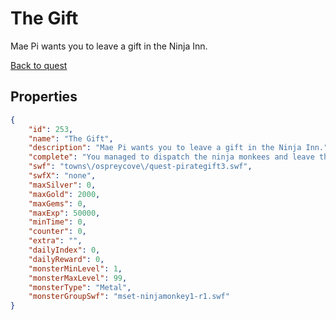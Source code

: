 # The Gift

Mae Pi wants you to leave a gift in the Ninja Inn.

[Back to quest](../quests.md)

## Properties

```json
{
    "id": 253,
    "name": "The Gift",
    "description": "Mae Pi wants you to leave a gift in the Ninja Inn.",
    "complete": "You managed to dispatch the ninja monkees and leave the \"gift\" behind. Pi Mae doesn't seem too happy with it though....",
    "swf": "towns\/ospreycove\/quest-pirategift3.swf",
    "swfX": "none",
    "maxSilver": 0,
    "maxGold": 2000,
    "maxGems": 0,
    "maxExp": 50000,
    "minTime": 0,
    "counter": 0,
    "extra": "",
    "dailyIndex": 0,
    "dailyReward": 0,
    "monsterMinLevel": 1,
    "monsterMaxLevel": 99,
    "monsterType": "Metal",
    "monsterGroupSwf": "mset-ninjamonkey1-r1.swf"
}
```

